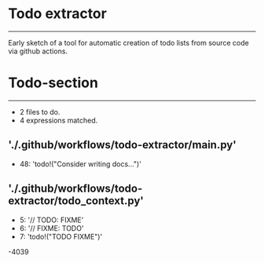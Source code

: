 # Todo extractor
---
Early sketch of a tool for automatic creation of todo lists from source code via github actions. 


# Todo-section
---
- 2 files to do.
- 4 expressions matched.

## './.github/workflows/todo-extractor/main.py'
- 48: 'todo!("Consider writing docs...")'
## './.github/workflows/todo-extractor/todo_context.py'
- 5: '// TODO: FIXME'
- 6: '// FIXME: TODO'
- 7: 'todo!("TODO FIXME")'

-4039